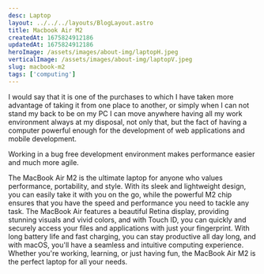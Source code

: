 ```yaml
---
desc: Laptop
layout: ../../../layouts/BlogLayout.astro
title: Macbook Air M2
createdAt: 1675824912186
updatedAt: 1675824912186
heroImage: /assets/images/about-img/laptopH.jpeg
verticalImage: /assets/images/about-img/laptopV.jpeg
slug: macbook-m2
tags: ['computing']
---
```


I would say that it is one of the purchases to which I have taken more advantage of taking it from one place to another, or simply when I can not stand my back to be on my PC I can move anywhere having all my work environment always at my disposal, not only that, but the fact of having a computer powerful enough for the development of web applications and mobile development.

Working in a bug free development environment makes performance easier and much more agile.

The MacBook Air M2 is the ultimate laptop for anyone who values performance, portability, and style. With its sleek and lightweight design, you can easily take it with you on the go, while the powerful M2 chip ensures that you have the speed and performance you need to tackle any task. The MacBook Air features a beautiful Retina display, providing stunning visuals and vivid colors, and with Touch ID, you can quickly and securely access your files and applications with just your fingerprint. With long battery life and fast charging, you can stay productive all day long, and with macOS, you'll have a seamless and intuitive computing experience. Whether you're working, learning, or just having fun, the MacBook Air M2 is the perfect laptop for all your needs.
